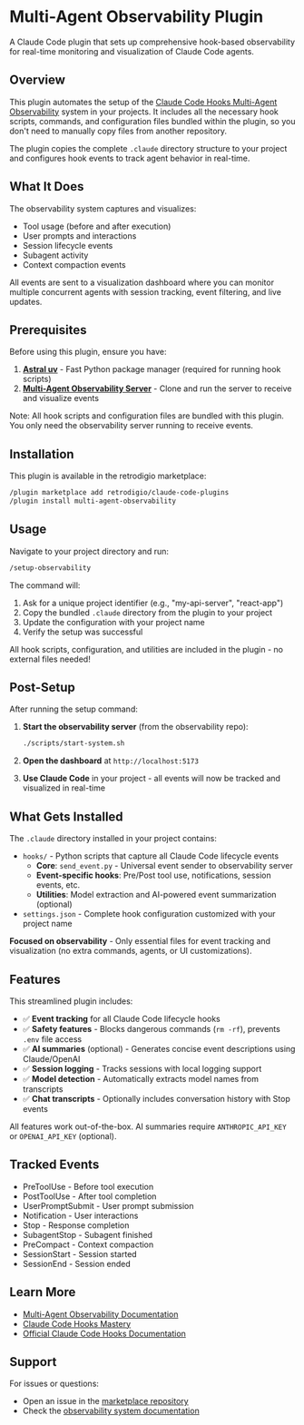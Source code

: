 # Multi-Agent Observability Plugin

A Claude Code plugin that sets up comprehensive hook-based observability for real-time monitoring and visualization of Claude Code agents.

## Overview

This plugin automates the setup of the [Claude Code Hooks Multi-Agent Observability](https://github.com/disler/claude-code-hooks-multi-agent-observability) system in your projects. It includes all the necessary hook scripts, commands, and configuration files bundled within the plugin, so you don't need to manually copy files from another repository.

The plugin copies the complete `.claude` directory structure to your project and configures hook events to track agent behavior in real-time.

## What It Does

The observability system captures and visualizes:
- Tool usage (before and after execution)
- User prompts and interactions
- Session lifecycle events
- Subagent activity
- Context compaction events

All events are sent to a visualization dashboard where you can monitor multiple concurrent agents with session tracking, event filtering, and live updates.

## Prerequisites

Before using this plugin, ensure you have:

1. **[Astral uv](https://docs.astral.sh/uv/)** - Fast Python package manager (required for running hook scripts)
2. **[Multi-Agent Observability Server](https://github.com/disler/claude-code-hooks-multi-agent-observability)** - Clone and run the server to receive and visualize events

Note: All hook scripts and configuration files are bundled with this plugin. You only need the observability server running to receive events.

## Installation

This plugin is available in the retrodigio marketplace:

```bash
/plugin marketplace add retrodigio/claude-code-plugins
/plugin install multi-agent-observability
```

## Usage

Navigate to your project directory and run:

```bash
/setup-observability
```

The command will:
1. Ask for a unique project identifier (e.g., "my-api-server", "react-app")
2. Copy the bundled `.claude` directory from the plugin to your project
3. Update the configuration with your project name
4. Verify the setup was successful

All hook scripts, configuration, and utilities are included in the plugin - no external files needed!

## Post-Setup

After running the setup command:

1. **Start the observability server** (from the observability repo):
   ```bash
   ./scripts/start-system.sh
   ```

2. **Open the dashboard** at `http://localhost:5173`

3. **Use Claude Code** in your project - all events will now be tracked and visualized in real-time

## What Gets Installed

The `.claude` directory installed in your project contains:
- `hooks/` - Python scripts that capture all Claude Code lifecycle events
  - **Core**: `send_event.py` - Universal event sender to observability server
  - **Event-specific hooks**: Pre/Post tool use, notifications, session events, etc.
  - **Utilities**: Model extraction and AI-powered event summarization (optional)
- `settings.json` - Complete hook configuration customized with your project name

**Focused on observability** - Only essential files for event tracking and visualization (no extra commands, agents, or UI customizations).

## Features

This streamlined plugin includes:
- ✅ **Event tracking** for all Claude Code lifecycle hooks
- ✅ **Safety features** - Blocks dangerous commands (`rm -rf`), prevents `.env` file access
- ✅ **AI summaries** (optional) - Generates concise event descriptions using Claude/OpenAI
- ✅ **Session logging** - Tracks sessions with local logging support
- ✅ **Model detection** - Automatically extracts model names from transcripts
- ✅ **Chat transcripts** - Optionally includes conversation history with Stop events

All features work out-of-the-box. AI summaries require `ANTHROPIC_API_KEY` or `OPENAI_API_KEY` (optional).

## Tracked Events

- PreToolUse - Before tool execution
- PostToolUse - After tool completion
- UserPromptSubmit - User prompt submission
- Notification - User interactions
- Stop - Response completion
- SubagentStop - Subagent finished
- PreCompact - Context compaction
- SessionStart - Session started
- SessionEnd - Session ended

## Learn More

- [Multi-Agent Observability Documentation](https://github.com/disler/claude-code-hooks-multi-agent-observability)
- [Claude Code Hooks Mastery](https://github.com/disler/claude-code-hooks-mastery)
- [Official Claude Code Hooks Documentation](https://docs.anthropic.com/en/docs/claude-code/hooks)

## Support

For issues or questions:
- Open an issue in the [marketplace repository](https://github.com/retrodigio/claude-code-plugins)
- Check the [observability system documentation](https://github.com/disler/claude-code-hooks-multi-agent-observability)
